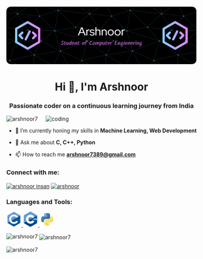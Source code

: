 ![logo](https://github.com/Arshnoor7/Arshnoor7/blob/main/github-header-image.png)
<h1 align="center">Hi 👋, I'm Arshnoor</h1>
<h3 align="center">Passionate coder on a continuous learning journey from India</h3>

<img align="right" alt="coding" width="400" src="https://camo.githubusercontent.com/cae12fddd9d6982901d82580bdf321d81fb299141098ca1c2d4891870827bf17/68747470733a2f2f6d69726f2e6d656469756d2e636f6d2f6d61782f313336302f302a37513379765349765f7430696f4a2d5a2e676966">
<p align="left"> <img src="https://komarev.com/ghpvc/?username=arshnoor7&label=Profile%20views&color=0e75b6&style=flat" alt="arshnoor7" /> </p>

- 🌱 I’m currently honing my skills in **Machine Learning, Web Development**

- 💬 Ask me about **C, C++, Python**

- 📫 How to reach me **arshnoor7389@gmail.com**

<h3 align="left">Connect with me:</h3>
<p align="left">
<a href="https://linkedin.com/in/arshnoor insan" target="blank"><img align="center" src="https://raw.githubusercontent.com/rahuldkjain/github-profile-readme-generator/master/src/images/icons/Social/linked-in-alt.svg" alt="arshnoor insan" height="30" width="40" /></a>
<a href="https://kaggle.com/arshnoor" target="blank"><img align="center" src="https://raw.githubusercontent.com/rahuldkjain/github-profile-readme-generator/master/src/images/icons/Social/kaggle.svg" alt="arshnoor" height="30" width="40" /></a>
</p>

<h3 align="left">Languages and Tools:</h3>
<p align="left"> <a href="https://www.cprogramming.com/" target="_blank" rel="noreferrer"> <img src="https://raw.githubusercontent.com/devicons/devicon/master/icons/c/c-original.svg" alt="c" width="40" height="40"/> </a> <a href="https://www.w3schools.com/cpp/" target="_blank" rel="noreferrer"> <img src="https://raw.githubusercontent.com/devicons/devicon/master/icons/cplusplus/cplusplus-original.svg" alt="cplusplus" width="40" height="40"/> </a> <a href="https://www.python.org" target="_blank" rel="noreferrer"> <img src="https://raw.githubusercontent.com/devicons/devicon/master/icons/python/python-original.svg" alt="python" width="40" height="40"/> </a> </p>

<p><img align="left" src="https://github-readme-stats.vercel.app/api/top-langs?username=arshnoor7&show_icons=true&locale=en&layout=compact" alt="arshnoor7" /></p>

<p>&nbsp;<img align="center" src="https://github-readme-stats.vercel.app/api?username=arshnoor7&show_icons=true&locale=en" alt="arshnoor7" /></p>

<p><img align="center" src="https://github-readme-streak-stats.herokuapp.com/?user=arshnoor7&" alt="arshnoor7" /></p>
